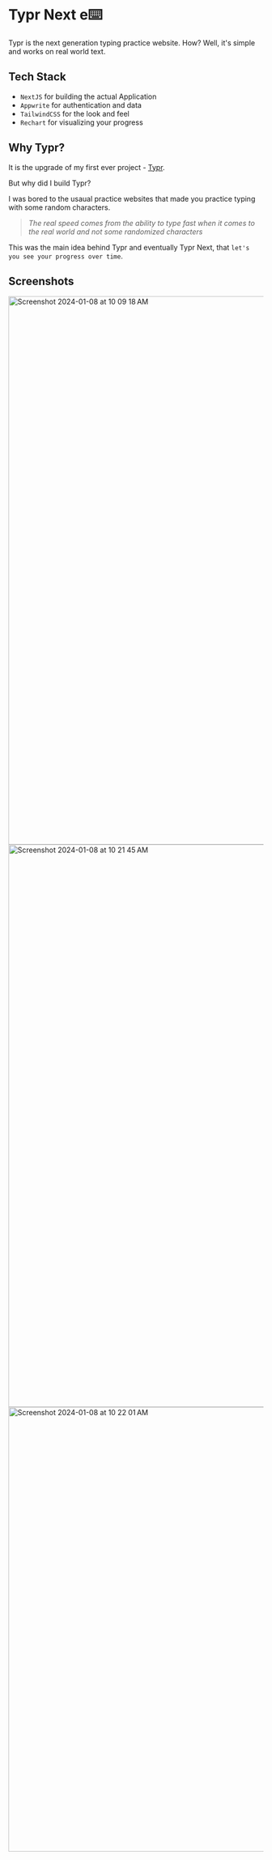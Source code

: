 # Typr Next e⌨️

Typr is the next generation typing practice website. 
How? Well, it's simple and works on real world text.

## Tech Stack
- `NextJS` for building the actual Application
- `Appwrite` for authentication and data
- `TailwindCSS` for the look and feel
- `Rechart` for visualizing your progress

## Why Typr?
It is the upgrade of my first ever project - [Typr](https://thevinitgupta.github.io/Typr/). 

But why did I build Typr? 

I was bored to the usaual practice websites that made you practice typing with some random characters.

> _The real speed comes from the ability to type fast when it comes to the real world and not some randomized characters_

This was the main idea behind Typr and eventually Typr Next, that `let's you see your progress over time`.

## Screenshots
<img width="1083" alt="Screenshot 2024-01-08 at 10 09 18 AM" src="https://github.com/thevinitgupta/Typr-Next/assets/65801700/88ea60d9-613e-4f1b-be24-a530ed1c47d2"></img>
<img width="1111" alt="Screenshot 2024-01-08 at 10 21 45 AM" src="https://github.com/thevinitgupta/Typr-Next/assets/65801700/9d45ee73-7922-483c-ad10-ae29128f7c3f"></img>
<img width="878" alt="Screenshot 2024-01-08 at 10 22 01 AM" src="https://github.com/thevinitgupta/Typr-Next/assets/65801700/dd6b327e-a3a0-4c01-87e3-9c8c13b65099"></img>
